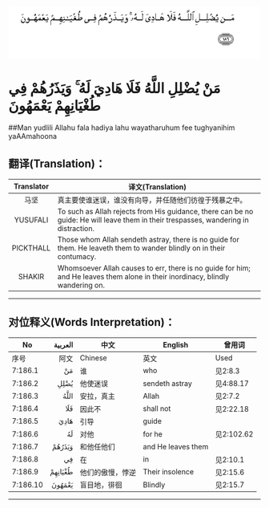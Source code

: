 ![007:186](images/007_186.gif)

# مَنْ يُضْلِلِ اللَّهُ فَلَا هَادِيَ لَهُ ۚ وَيَذَرُهُمْ فِي طُغْيَانِهِمْ يَعْمَهُونَ 

##Man yudlili Allahu fala hadiya lahu wayatharuhum fee tughyanihim yaAAmahoona 

## 翻译(Translation)：

| Translator | 译文(Translation)                                            |
| :--------: | ------------------------------------------------------------ |
|    马坚    | 真主要使谁迷误，谁没有向导，并任随他们彷徨于残暴之中。       |
|  YUSUFALI  | To such as Allah rejects from His guidance, there can be no guide: He will leave them in their trespasses, wandering in distraction. |
| PICKTHALL  | Those whom Allah sendeth astray, there is no guide for them. He leaveth them to wander blindly on in their contumacy. |
|   SHAKIR   | Whomsoever Allah causes to err, there is no guide for him; and He leaves them alone in their inordinacy, blindly wandering on. |

---

## 对位释义(Words Interpretation)：

| No   | العربية | 中文    | English | 曾用词 |
| ---- | ------: | ------- | ------- | ------ |
| 序号 |    阿文 | Chinese | 英文    | Used   |
| 7:186.1  | مَنْ      | 谁               | who                | 见2:8.3    |
| 7:186.2  | يُضْلِلِ    | 他使迷误         | sendeth astray     | 见4:88.17  |
| 7:186.3  | اللَّهُ    | 安拉，真主       | Allah              | 见2:7.2    |
| 7:186.4  | فَلَا     | 因此不           | shall not          | 见2:22.18  |
| 7:186.5  | هَادِيَ    | 引导             | guide              |            |
| 7:186.6  | لَهُ      | 对他             | for he             | 见2:102.62 |
| 7:186.7  | وَيَذَرُهُمْ  | 和他任他们       | and He leaves them |            |
| 7:186.8  | فِي      | 在               | in                 | 见2:10.1   |
| 7:186.9  | طُغْيَانِهِمْ | 他们的傲慢，悖逆 | Their insolence    | 见2:15.6   |
| 7:186.10 | يَعْمَهُونَ  | 盲目地，徘徊     | Blindly            | 见2:15.7   |

---
